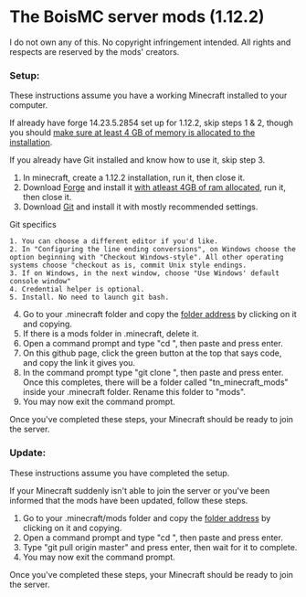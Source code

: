 # The BoisMC server mods (1.12.2)

I do not own any of this. No copyright infringement intended. All rights and respects are reserved by the mods' creators.

### Setup:
These instructions assume you have a working Minecraft installed to your computer.

If already have forge 14.23.5.2854 set up for 1.12.2, skip steps 1 & 2, though you should [make sure at least 4 GB of memory is allocated to the installation](https://youtu.be/SfVJq2Csln4?t=170).

If you already have Git installed and know how to use it, skip step 3.

  1. In minecraft, create a 1.12.2 installation, run it, then close it.
  2. Download [Forge](https://files.minecraftforge.net/maven/net/minecraftforge/forge/1.12.2-14.23.5.2854/forge-1.12.2-14.23.5.2854-installer.jar) and install it [with atleast 4GB of ram allocated](https://youtu.be/SfVJq2Csln4?t=170), run it, then close it.
  3. Download [Git](https://git-scm.com/downloads) and install it with mostly recommended settings.
    
  Git specifics

    1. You can choose a different editor if you'd like.
    2. In "Configuring the line ending conversions", on Windows choose the option beginning with "Checkout Windows-style". All other operating systems choose "checkout as is, commit Unix style endings.
    3. If on Windows, in the next window, choose "Use Windows' default console window"
    4. Credential helper is optional.
    5. Install. No need to launch git bash.

  4. Go to your .minecraft folder and copy the [folder address](https://imgur.com/a/wY1BkLA) by clicking on it and copying.
  5. If there is a mods folder in .minecraft, delete it.
  6. Open a command prompt and type "cd ", then paste and press enter.
  7. On this github page, click the green button at the top that says code, and copy the link it gives you.
  8. In the command prompt type "git clone ", then paste and press enter. Once this completes, there will be a folder called "tn_minecraft_mods" inside your .minecraft folder. Rename this folder to "mods".
  9. You may now exit the command prompt.

Once you've completed these steps, your Minecraft should be ready to join the server.

### Update:
These instructions assume you have completed the setup.

If your Minecraft suddenly isn't able to join the server or you've been informed that the mods have been updated, follow these steps.

  1. Go to your .minecraft/mods folder and copy the [folder address](https://imgur.com/a/wY1BkLA) by clicking on it and copying.
  2. Open a command prompt and type "cd ", then paste and press enter. 
  3. Type "git pull origin master" and press enter, then wait for it to complete.
  4. You may now exit the command prompt.
  
Once you've completed these steps, your Minecraft should be ready to join the server.
